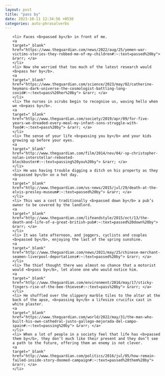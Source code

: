 ```yaml
---
layout: post
title: "pass by"
date: 2023-10-11 12:34:56 +0530
categories: auto-phrasalverbs
---
```

<ol>

    <li> Faces <b>passed by</b> in front of me.
    <a 
    target="_blank" 
    href="https://www.theguardian.com/news/2022/aug/25/yemen-war-victims-stories-they-robbed-me-of-my-children#:~:text=passed%20by"> &rarr; </a>
    </li>
    <li> Now she worried that too much of the latest research would <b>pass her by</b>.
    <a 
    target="_blank" 
    href="https://www.theguardian.com/science/2023/may/02/catherine-heymans-dark-universe-the-cosmologist-battling-long-covid#:~:text=pass%20her%20by"> &rarr; </a>
    </li>
    <li> The nurses in scrubs begin to recognise us, waving hello when we <b>pass by</b>.
    <a 
    target="_blank" 
    href="http://www.theguardian.com/society/2019/apr/09/for-five-years-we-dreaded-every-meal-my-infant-sons-struggle-with-food#:~:text=pass%20by"> &rarr; </a>
    </li>
    <li> The sense of your life <b>passing you by</b> and your kids growing up before your eyes.
    <a 
    target="_blank" 
    href="http://www.theguardian.com/film/2014/nov/04/-sp-christopher-nolan-interstellar-rebooted-blockbuster#:~:text=passing%20you%20by"> &rarr; </a>
    </li>
    <li> He was having trouble digging a ditch on his property as they <b>passed by</b> on a hot day.
    <a 
    target="_blank" 
    href="http://www.theguardian.com/us-news/2015/jul/29/death-at-the-elvis-presley-museum#:~:text=passed%20by"> &rarr; </a>
    </li>
    <li> This was a cost traditionally <b>passed down by</b> a pub’s owner to be covered by the landlord.
    <a 
    target="_blank" 
    href="http://www.theguardian.com/lifeandstyle/2015/oct/13/the-death-and-life-of-a-great-british-pub#:~:text=passed%20down%20by"> &rarr; </a>
    </li>
    <li> It was late afternoon, and joggers, cyclists and couples <b>passed by</b>, enjoying the last of the spring sunshine.
    <a 
    target="_blank" 
    href="http://www.theguardian.com/news/2021/may/25/chinese-merchant-seamen-liverpool-deportations#:~:text=passed%20by"> &rarr; </a>
    </li>
    <li> The thief thought there was almost no chance that a motorist would <b>pass by</b>, let alone one who would notice him.
    <a 
    target="_blank" 
    href="http://www.theguardian.com/environment/2016/may/17/sticky-fingers-rise-of-the-bee-thieves#:~:text=pass%20by"> &rarr; </a>
    </li>
    <li> He shuffled over the slippery marble tiles to the altar at the back of the apse, <b>passing by</b> a lifesize crucifix cast in white plaster.
    <a 
    target="_blank" 
    href="https://www.theguardian.com/world/2022/may/31/the-man-who-built-his-own-cathedral-justo-gallego-mejorada-del-campo-spain#:~:text=passing%20by"> &rarr; </a>
    </li>
    <li> When a lot of people in a society feel that life has <b>passed them by</b>, they don’t much like their present and they don’t see a path to the future, offering them an enemy is not clever.
    <a 
    target="_blank" 
    href="http://www.theguardian.com/politics/2016/jul/05/how-remain-failed-inside-story-doomed-campaign#:~:text=passed%20them%20by"> &rarr; </a>
    </li>